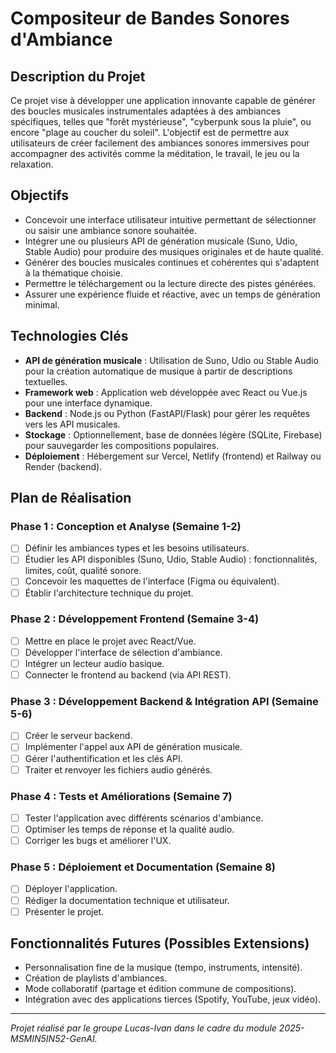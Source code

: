 # Compositeur de Bandes Sonores d'Ambiance

## Description du Projet

Ce projet vise à développer une application innovante capable de générer des boucles musicales instrumentales adaptées à des ambiances spécifiques, telles que "forêt mystérieuse", "cyberpunk sous la pluie", ou encore "plage au coucher du soleil". L'objectif est de permettre aux utilisateurs de créer facilement des ambiances sonores immersives pour accompagner des activités comme la méditation, le travail, le jeu ou la relaxation.

## Objectifs

- Concevoir une interface utilisateur intuitive permettant de sélectionner ou saisir une ambiance sonore souhaitée.
- Intégrer une ou plusieurs API de génération musicale (Suno, Udio, Stable Audio) pour produire des musiques originales et de haute qualité.
- Générer des boucles musicales continues et cohérentes qui s'adaptent à la thématique choisie.
- Permettre le téléchargement ou la lecture directe des pistes générées.
- Assurer une expérience fluide et réactive, avec un temps de génération minimal.

## Technologies Clés

- **API de génération musicale** : Utilisation de Suno, Udio ou Stable Audio pour la création automatique de musique à partir de descriptions textuelles.
- **Framework web** : Application web développée avec React ou Vue.js pour une interface dynamique.
- **Backend** : Node.js ou Python (FastAPI/Flask) pour gérer les requêtes vers les API musicales.
- **Stockage** : Optionnellement, base de données légère (SQLite, Firebase) pour sauvegarder les compositions populaires.
- **Déploiement** : Hébergement sur Vercel, Netlify (frontend) et Railway ou Render (backend).

## Plan de Réalisation

### Phase 1 : Conception et Analyse (Semaine 1-2)
- [ ] Définir les ambiances types et les besoins utilisateurs.
- [ ] Étudier les API disponibles (Suno, Udio, Stable Audio) : fonctionnalités, limites, coût, qualité sonore.
- [ ] Concevoir les maquettes de l'interface (Figma ou équivalent).
- [ ] Établir l'architecture technique du projet.

### Phase 2 : Développement Frontend (Semaine 3-4)
- [ ] Mettre en place le projet avec React/Vue.
- [ ] Développer l'interface de sélection d'ambiance.
- [ ] Intégrer un lecteur audio basique.
- [ ] Connecter le frontend au backend (via API REST).

### Phase 3 : Développement Backend & Intégration API (Semaine 5-6)
- [ ] Créer le serveur backend.
- [ ] Implémenter l'appel aux API de génération musicale.
- [ ] Gérer l'authentification et les clés API.
- [ ] Traiter et renvoyer les fichiers audio générés.

### Phase 4 : Tests et Améliorations (Semaine 7)
- [ ] Tester l'application avec différents scénarios d'ambiance.
- [ ] Optimiser les temps de réponse et la qualité audio.
- [ ] Corriger les bugs et améliorer l'UX.

### Phase 5 : Déploiement et Documentation (Semaine 8)
- [ ] Déployer l'application.
- [ ] Rédiger la documentation technique et utilisateur.
- [ ] Présenter le projet.

## Fonctionnalités Futures (Possibles Extensions)
- Personnalisation fine de la musique (tempo, instruments, intensité).
- Création de playlists d'ambiances.
- Mode collaboratif (partage et édition commune de compositions).
- Intégration avec des applications tierces (Spotify, YouTube, jeux vidéo).

---

*Projet réalisé par le groupe Lucas-Ivan dans le cadre du module 2025-MSMIN5IN52-GenAI.*